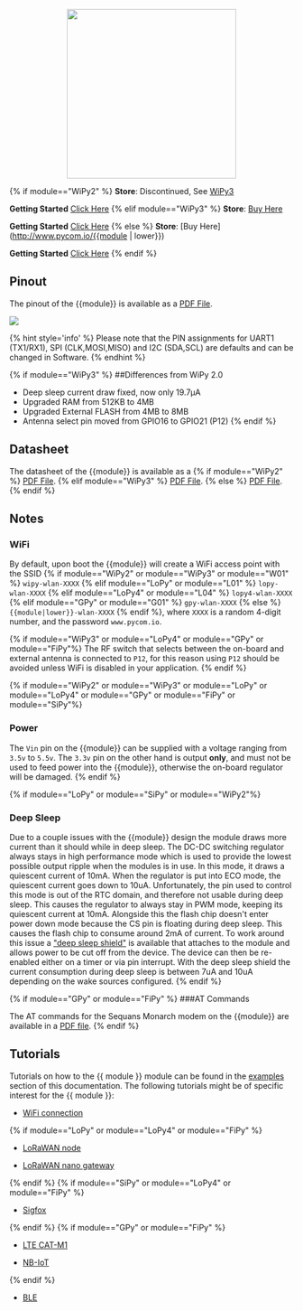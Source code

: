 <p align="center"><img src ="../../../img/{{module|lower}}.png" width="300"></p>

{% if module=="WiPy2" %}
**Store**: Discontinued, See [WiPy3](./wipy3.md)

**Getting Started** [Click Here](../../gettingstarted/connection/wipy.md)
{% elif module=="WiPy3" %}
**Store**: [Buy Here](http://www.pycom.io/wipy-3)

**Getting Started** [Click Here](../../gettingstarted/connection/wipy.md)
{% else %}
**Store**: [Buy Here](http://www.pycom.io/{{module | lower}})

**Getting Started** [Click Here](../../gettingstarted/connection/{{module|lower}}.md)
{% endif %}


## Pinout
The pinout of the {{module}} is available as a
<a href="../downloads/{{module | lower}}-pinout.pdf" target="_blank">PDF File</a>.

<a href="../downloads/{{module | lower}}-pinout.pdf" target="_blank" align="center"><img src ="../../../img/{{module | lower}}-pinout.png"></a>

{% hint style='info' %}
Please note that the PIN assignments for UART1 (TX1/RX1), SPI (CLK,MOSI,MISO)
and I2C (SDA,SCL) are defaults and can be changed in Software.
{% endhint %}

{% if module=="WiPy3" %}
##Differences from WiPy 2.0
 - Deep sleep current draw fixed, now only 19.7µA
 - Upgraded RAM from 512KB to 4MB
 - Upgraded External FLASH from 4MB to 8MB
 - Antenna select pin moved from GPIO16 to GPIO21 (P12)
{% endif %}

## Datasheet
The datasheet of the {{module}} is available as a {% if module=="WiPy2" %}
<a href="https://pycom.io/wp-content/uploads/2018/03/Pycom_Specsheet_WiPy2.0.pdf" target="_blank">PDF File</a>.
{% elif module=="WiPy3" %}
<a href="https://pycom.io/wp-content/uploads/2018/03/Pycom_Specsheet_WiPy3.0.pdf" target="_blank">PDF File</a>.
{% else %}
<a href="https://pycom.io/wp-content/uploads/2018/03/Pycom_Specsheet_{{module}}.pdf" target="_blank">PDF File</a>.
{% endif %}

## Notes

### WiFi
By default, upon boot the {{module}} will create a WiFi access point with the
SSID {% if module=="WiPy2" or module=="WiPy3" or module=="W01" %}
`wipy-wlan-XXXX`
{% elif module=="LoPy" or module=="L01" %}
`lopy-wlan-XXXX`
{% elif module=="LoPy4" or module=="L04" %}
`lopy4-wlan-XXXX`
{% elif module=="GPy" or module=="G01" %}
`gpy-wlan-XXXX`
{% else %}
`{{module|lower}}-wlan-XXXX`
{% endif %}, where `XXXX` is a random 4-digit number, and the password
`www.pycom.io`.

{% if module=="WiPy3" or module=="LoPy4" or module=="GPy" or module=="FiPy"%}
The RF switch that selects between the on-board and external antenna is connected
to `P12`, for this reason using `P12` should be avoided unless WiFi is disabled
in your application.
{% endif %}

{% if module=="WiPy2" or module=="WiPy3" or module=="LoPy" or module=="LoPy4" or module=="GPy" or module=="FiPy" or module=="SiPy"%}
### Power
The `Vin` pin on the {{module}} can be supplied with a voltage ranging from
`3.5v` to `5.5v`. The `3.3v` pin on the other hand is output **only**, and must
not be used to feed power into the {{module}}, otherwise the on-board regulator
will be damaged.
{% endif %}

{% if module=="LoPy" or module=="SiPy" or module=="WiPy2"%}
### Deep Sleep
Due to a couple issues with the {{module}} design the module draws more current
than it should while in deep sleep. The DC-DC switching regulator always stays
in high performance mode which is used to provide the lowest possible output
ripple when the modules is in use. In this mode, it draws a quiescent current of
10mA. When the regulator is put into ECO mode, the quiescent current goes down
to 10uA. Unfortunately, the pin used to control this mode is out of the RTC
domain, and therefore not usable during deep sleep. This causes the regulator to
always stay in PWM mode, keeping its quiescent current at 10mA. Alongside this
the flash chip doesn't enter power down mode because the CS pin is floating
during deep sleep. This causes the flash chip to consume around 2mA of current.
To work around this issue a ["deep sleep shield"](../boards/deepsleep.md) is
available that attaches to the module and allows power to be cut off from the
device. The device can then be re-enabled either on a timer or via pin
interrupt. With the deep sleep shield the current consumption during deep sleep
is between 7uA and 10uA depending on the wake sources configured.
{% endif %}

{% if module=="GPy" or module=="FiPy" %}
###AT Commands

The AT commands for the Sequans Monarch modem on the {{module}} are available in a
<a href="../downloads/Monarch_4G-EZ_LR5110_ATCommands_ReferenceManual_Rev3_NOCONFIDENTIAL.pdf">PDF file</a>.
{% endif %}

## Tutorials
Tutorials on how to the {{ module }} module can be found in the
[examples](../../tutorials/README.md) section of this documentation. The following tutorials might be of
specific interest for the {{ module }}:

- [WiFi connection](../../tutorials/all/wlan.md)

{% if module=="LoPy" or module=="LoPy4" or module=="FiPy" %}
- [LoRaWAN node](../../tutorials/lora/lorawan-otaa.md)

- [LoRaWAN nano gateway](../../tutorials/lora/lorawan-nano-gateway.md)

{% endif %}
{% if module=="SiPy" or module=="LoPy4" or module=="FiPy" %}
- [Sigfox](../../tutorials/sigfox/README.md)

{% endif %}
{% if module=="GPy" or module=="FiPy" %}
- [LTE CAT-M1](../../tutorials/cellular/cat_m1.md)

- [NB-IoT](../../tutorials/cellular/nb_iot.md)

{% endif %}
- [BLE](../../tutorials/all/ble.md)
